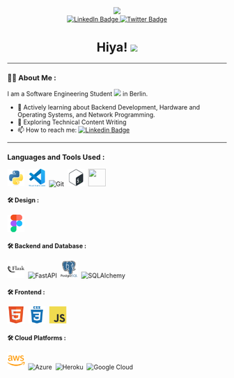
<div id="header" align="center">
  <img src="https://media.giphy.com/media/QX7nMrAHVN0FFD7EtK/giphy.gif" width="100"/>
  <div id="badges">
  <a href="https://www.linkedin.com/in/yvettenartey/">
    <img src="https://img.shields.io/badge/LinkedIn-blue?style=for-the-badge&logo=linkedin&logoColor=white" alt="LinkedIn Badge"/>
  </a>
  <a href="https://newerkey.hashnode.dev/">
    <img src="https://img.shields.io/badge/Hashnode-blue?style=for-the-badge&logo=hashnode&logoColor=white" alt="Twitter Badge"/>
  </a>
    <h1>
      Hiya!
      <img src="https://media.giphy.com/media/hvRJCLFzcasrR4ia7z/giphy.gif" width="10px"/>
    </h1>
  </div>
</div>

---

### 👩‍💻 About Me :

I am a Software Engineering Student <img src="https://media.giphy.com/media/WUlplcMpOCEmTGBtBW/giphy.gif" width="30"> in Berlin.
- 🌱 Actively learning about Backend Development, Hardware and Operating Systems, and Network Programming. 
- 🌱 Exploring Technical Content Writing
- 📫 How to reach me: [![Linkedin Badge](https://img.shields.io/badge/-Yvette-blue?style=round&logo=Linkedin&logoColor=white)](https://www.linkedin.com/in/yvettenartey/)


---

### Languages and Tools Used :

<div>
  <img src="https://github.com/devicons/devicon/blob/master/icons/python/python-original.svg" title="Python" alt="Python" width="40" height="40"/>&nbsp;
  <img src="https://github.com/devicons/devicon/blob/master/icons/vscode/vscode-original-wordmark.svg" title="VScode" alt="vscode" width="40" height="40"/>&nbsp;
  <img src="https://cdn.jsdelivr.net/gh/devicons/devicon/icons/git/git-original.svg" title="Git" alt="Git" width="40" height="40"/>&nbsp;
  <img src="https://github.com/devicons/devicon/blob/master/icons/bash/bash-original.svg" title="Bash" alt="Bash" width="40" height="40"/>&nbsp;
  <img src="https://cdn.jsdelivr.net/gh/devicons/devicon/icons/docker/docker-original-wordmark.svg" width="40", height="40"/>&nbsp;
          
  
#### :hammer_and_wrench: Design :
 <img src="https://github.com/devicons/devicon/blob/master/icons/figma/figma-original.svg" title="Figma" alt="Figma" width="40" height="40"/>&nbsp;
 
#### :hammer_and_wrench: Backend and Database :
  <img src="https://github.com/devicons/devicon/blob/master/icons/flask/flask-original-wordmark.svg" title="Flask" alt="Flask" width="40" height="40"/>&nbsp;
  <img src="https://cdn.jsdelivr.net/gh/devicons/devicon/icons/fastapi/fastapi-plain-wordmark.svg" title="FastAPI" alt="FastAPI" width="50" height="50"/>&nbsp;
  <img src="https://github.com/devicons/devicon/blob/master/icons/postgresql/postgresql-original-wordmark.svg" title="Postgresql"  alt="Postgresql" width="40" height="40"/>&nbsp;
  <img src="https://cdn.jsdelivr.net/gh/devicons/devicon/icons/sqlalchemy/sqlalchemy-original-wordmark.svg" title="SQLAlchemy"  alt="SQLAlchemy" width="50" height="50"/>&nbsp;
  
#### :hammer_and_wrench: Frontend :
<img src="https://github.com/devicons/devicon/blob/master/icons/html5/html5-original.svg" title="HTML5" alt="HTML" width="40" height="40"/>&nbsp;
<img src="https://github.com/devicons/devicon/blob/master/icons/css3/css3-plain-wordmark.svg"  title="CSS3" alt="CSS" width="40" height="40"/>&nbsp;
<img src="https://github.com/devicons/devicon/blob/master/icons/javascript/javascript-original.svg" title="JavaScript" alt="JavaScript" width="40" height="40"/>&nbsp;

#### :hammer_and_wrench: Cloud Platforms :
 <img src="https://github.com/devicons/devicon/blob/master/icons/amazonwebservices/amazonwebservices-plain-wordmark.svg" title="AWS" alt="AWS" width="40" height="40"/>&nbsp;
 <img src="https://cdn.jsdelivr.net/gh/devicons/devicon/icons/azure/azure-original.svg" title="Azure" alt="Azure" width="40" height="40" />&nbsp;
 <img src="https://cdn.jsdelivr.net/gh/devicons/devicon/icons/heroku/heroku-original-wordmark.svg" title="Heroku" alt="Heroku" width="40" height="40"/>&nbsp;
 <img src="https://cdn.jsdelivr.net/gh/devicons/devicon/icons/googlecloud/googlecloud-original-wordmark.svg" title="Google Cloud" alt="Google Cloud" width="40" height="40"/>&nbsp;          
</div>
